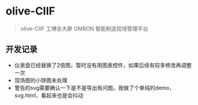 # olive-CIIF

> olive-CIIF 工博会大屏 OMRON 智能制造现场管理平台

## 开发记录

- 仪表盘已经替换了2倍图，暂时没有用图表控件，如果后续有较多修改再调整一次
- 现场图的小饼图未处理
- 警告的svg需要确认一下是不是导出有问题。我做了个单纯的demo，svg.html，看起来也是会抖动
